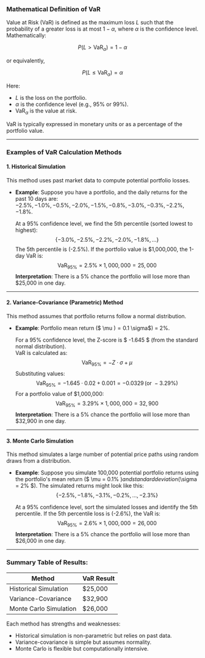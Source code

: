 ### Mathematical Definition of VaR

Value at Risk (VaR) is defined as the maximum loss  $L$ such that the probability of a greater loss is at most $1 - \alpha$, where $\alpha$ is the confidence level. Mathematically:

$$
P(L > \text{VaR}_{\alpha}) = 1 - \alpha
$$

or equivalently,

$$
P(L \leq \text{VaR}_{\alpha}) = \alpha
$$

Here:
- $L$ is the loss on the portfolio.
- $\alpha$ is the confidence level (e.g., 95% or 99%).
- $\text{VaR}_{\alpha}$ is the value at risk.

VaR is typically expressed in monetary units or as a percentage of the portfolio value.

---

### Examples of VaR Calculation Methods

#### 1. **Historical Simulation**
This method uses past market data to compute potential portfolio losses.

- **Example**:
  Suppose you have a portfolio, and the daily returns for the past 10 days are:  
  $-2.5\%, -1.0\%, -0.5\%, -2.0\%, -1.5\%, -0.8\%, -3.0\%, -0.3\%, -2.2\%, -1.8\%$.

  At a 95% confidence level, we find the 5th percentile (sorted lowest to highest):
  $$
  \{-3.0\%, -2.5\%, -2.2\%, -2.0\%, -1.8\%, \dots\}
  $$
  The 5th percentile is \(-2.5\%\). If the portfolio value is $1,000,000, the 1-day VaR is:
  $$
  \text{VaR}_{95\%} = 2.5\% \times 1,000,000 = 25,000
  $$
  **Interpretation**: There is a 5% chance the portfolio will lose more than $25,000 in one day.

---

#### 2. **Variance-Covariance (Parametric) Method**
This method assumes that portfolio returns follow a normal distribution.

- **Example**:
  Portfolio mean return ($ \mu $) = 0.1% (daily), standard deviation ($ \sigma$) = 2%.

  For a 95% confidence level, the Z-score is $ -1.645 $ (from the standard normal distribution).  
  VaR is calculated as:
  $$
  \text{VaR}_{95\%} = -Z \cdot \sigma + \mu
  $$
  Substituting values:
  $$
  \text{VaR}_{95\%} = -1.645 \cdot 0.02 + 0.001 = -0.0329 \, (\text{or } -3.29\%)
  $$
  For a portfolio value of $1,000,000:
  $$
  \text{VaR}_{95\%} = 3.29\% \times 1,000,000 = 32,900
  $$
  **Interpretation**: There is a 5% chance the portfolio will lose more than $32,900 in one day.

---

#### 3. **Monte Carlo Simulation**
This method simulates a large number of potential price paths using random draws from a distribution.

- **Example**:
  Suppose you simulate 100,000 potential portfolio returns using the portfolio's mean return ($ \mu = 0.1\% $) and standard deviation ($\sigma = 2\% $). The simulated returns might look like this:  
  $$
  \{-2.5\%, -1.8\%, -3.1\%, -0.2\%, \dots, -2.3\%\}
  $$

  At a 95% confidence level, sort the simulated losses and identify the 5th percentile. If the 5th percentile loss is \(-2.6\%\), the VaR is:
  $$
  \text{VaR}_{95\%} = 2.6\% \times 1,000,000 = 26,000
  $$
  **Interpretation**: There is a 5% chance the portfolio will lose more than $26,000 in one day.

---

### Summary Table of Results:
| Method                | VaR Result     |
|-----------------------|----------------|
| Historical Simulation | $25,000        |
| Variance-Covariance   | $32,900        |
| Monte Carlo Simulation| $26,000        |

Each method has strengths and weaknesses:
- Historical simulation is non-parametric but relies on past data.
- Variance-covariance is simple but assumes normality.
- Monte Carlo is flexible but computationally intensive.
